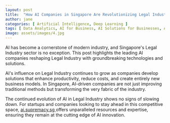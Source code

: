 ```yaml
---
layout: post
title:  "How AI Companies in Singapore Are Revolutionizing Legal Industry"
author: jane
categories: [ Artificial Intelligence, Deep Learning ]
tags: [ Data Analytics, AI for Business, AI Solutions for Businesses, AI Revolution, Future of AI ]
image: assets/images/4.jpg
---
```


AI has become a cornerstone of modern industry, and Singapore's Legal Industry sector is no exception. This post highlights the leading AI companies reshaping Legal Industry with groundbreaking technologies and solutions.

AI's influence on Legal Industry continues to grow as companies develop solutions that enhance productivity, reduce costs, and create entirely new business models. In Singapore, AI-driven companies are not just improving traditional methods but transforming the very fabric of the industry.

The continued evolution of AI in Legal Industry shows no signs of slowing down. For startups and companies looking to stay ahead in this competitive space, <a href="https://ai.supremacy.sg" target="_blank"> ai.supremacy.sg </a> offers unparalleled resources and expertise, ensuring they remain at the cutting edge of AI innovation.
